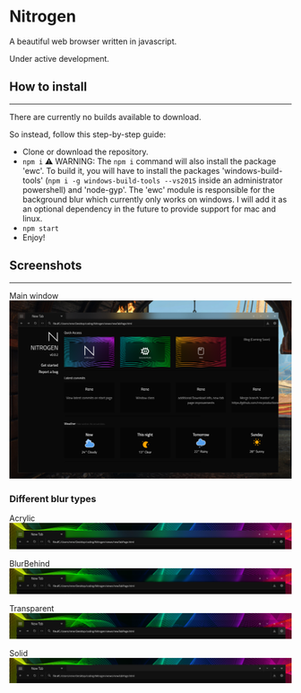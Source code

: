 # Nitrogen
A beautiful web browser written in javascript.

Under active development.

## How to install
------
There are currently no builds available to download.

So instead, follow this step-by-step guide:
* Clone or download the repository.
* `npm i` ⚠ WARNING: The `npm i` command will also install the package 'ewc'. To build it, you will have to install the packages 'windows-build-tools' (`npm i -g windows-build-tools --vs2015` inside an administrator powershell)  and 'node-gyp'. The 'ewc' module is responsible for the background blur which currently only works on windows. I will add it as an optional dependency in the future to provide support for mac and linux.
* `npm start`
* Enjoy!

## Screenshots
------
Main window
![Screenshot](Screenshots/mainwindow.png)

### Different blur types
Acrylic
![Screenshot](Screenshots/blurAcrylic.png)

BlurBehind
![Screenshot](Screenshots/blurBehind.png)

Transparent
![Screenshot](Screenshots/blurTransparent.png)

Solid
![Screenshot](Screenshots/blurSolid.png)
